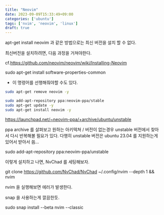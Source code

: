 ```yaml
---
title: "Neovim"
date: 2023-09-09T15:33:49+09:00
categories: ['ubuntu']
tags: ['nvim', 'neovim', 'linux']
draft: true
---
```


apt-get install neovim 과 같은 방법으로는 최신 버전을 설치 할 수 없다.

최신버전을 설치하려면, 다음 과정을 거쳐야한다. 

cf.https://github.com/neovim/neovim/wiki/Installing-Neovim

sudo apt-get install software-properties-common
- 이 명령어를 선행해줘야할 수도 있다. 

```bash
sudo apt-get remove neovim -y

sudo add-apt-repository ppa:neovim-ppa/stable
sudo apt-get update -y
sudo apt-get install neovim -y
```
https://launchpad.net/~neovim-ppa/+archive/ubuntu/unstable

ppa archive 를 살펴보고 원하는 아키텍쳐 / 버전이 없는경우 unstable 버전에서 찾아서 다시 반복해볼 필요가 있다.
다행히 unstable 버전은 ubuntu 23.04 를 지원하는게 있어서 받아서 씀...

sudo add-apt-repository ppa:neovim-ppa/unstable


이렇게 설치하고 나면, 
NvChad 를 세팅해보자.

 git clone https://github.com/NvChad/NvChad ~/.config/nvim --depth 1 && nvim
 
nvim 을 실행해보면 에러가 발생한다.

snap 을 사용하는게 깔끔한듯.

sudo snap install --beta nvim --classic


